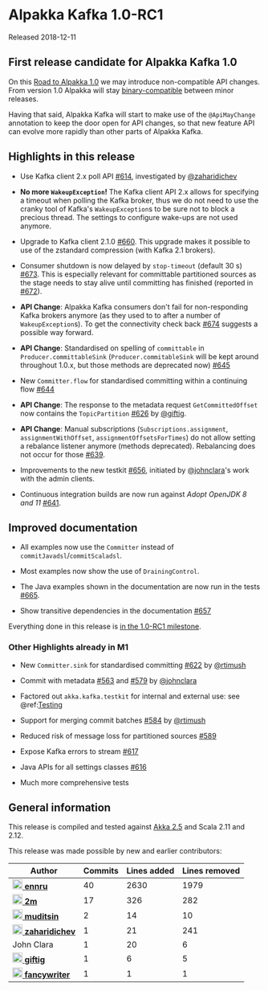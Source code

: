 # Alpakka Kafka 1.0-RC1

Released 2018-12-11

## First release candidate for Alpakka Kafka 1.0

On this [Road to Alpakka 1.0](https://akka.io/blog/news/2018/08/30/alpakka-towards-1.0) we may introduce non-compatible API changes. From version 1.0 Alpakka will stay [binary-compatible](https://doc.akka.io/docs/akka/current/common/binary-compatibility-rules.html#binary-compatibility-rules) between minor releases.

Having that said, Alpakka Kafka will start to make use of the `@ApiMayChange` annotation to keep the door open for API changes, so that new feature API can evolve more rapidly than other parts of Alpakka Kafka.


## Highlights in this release

* Use Kafka client 2.x poll API [#614](https://github.com/akka/alpakka-kafka/pull/614), investigated by [@zaharidichev](https://github.com/zaharidichev)

* **No more `WakeupException`!** The Kafka client API 2.x allows for specifying a timeout when polling the Kafka broker, thus we do not need to use the cranky tool of Kafka's `WakeupException`s to be sure not to block a precious thread. The settings to configure wake-ups are not used anymore.

* Upgrade to Kafka client 2.1.0 [#660](https://github.com/akka/alpakka-kafka/pull/660). This upgrade makes it possible to use of the zstandard compression (with Kafka 2.1 brokers).

* Consumer shutdown is now delayed by `stop-timeout` (default 30 s) [#673](https://github.com/akka/alpakka-kafka/pull/673). This is especially relevant for committable partitioned sources as the stage needs to stay alive until committing has finished (reported in [#672](https://github.com/akka/alpakka-kafka/pull/672)).

* **API Change**: Alpakka Kafka consumers don't fail for non-responding Kafka brokers anymore (as they used to to after a number of `WakeupException`s). To get the connectivity check back [#674](https://github.com/akka/alpakka-kafka/issues/674) suggests a possible way forward.

* **API Change**: Standardised on spelling of `committable` in `Producer.committableSink` (`Producer.commitableSink` will be kept around throughout 1.0.x, but those methods are deprecated now) [#645](https://github.com/akka/alpakka-kafka/pull/645)

* New `Committer.flow` for standardised committing within a continuing flow [#644](https://github.com/akka/alpakka-kafka/issues/644)

* **API Change**: The response to the metadata request `GetCommittedOffset` now contains the `TopicPartition` [#626](https://github.com/akka/alpakka-kafka/pull/626) by [@giftig](https://github.com/giftig).

* **API Change**: Manual subscriptions (`Subscriptions.assignment`, `assignmentWithOffset`, `assignmentOffsetsForTimes`) do not allow setting a rebalance listener anymore (methods deprecated). Rebalancing does not occur for those [#639](https://github.com/akka/alpakka-kafka/pull/639).

* Improvements to the new testkit [#656](https://github.com/akka/alpakka-kafka/pull/656), initiated by [@johnclara](https://github.com/johnclara)'s work with the admin clients.

* Continuous integration builds are now run against *Adopt OpenJDK 8 and 11* [#641](https://github.com/akka/alpakka-kafka/pull/641).


## Improved documentation

* All examples now use the `Committer` instead of `commitJavadsl`/`commitScaladsl`.

* Most examples now show the use of `DrainingControl`.

* The Java examples shown in the documentation are now run in the tests [#665](https://github.com/akka/alpakka-kafka/pull/665).

* Show transitive dependencies in the documentation [#657](https://github.com/akka/alpakka-kafka/pull/657)



Everything done in this release is [in the 1.0-RC1 milestone](https://github.com/akka/alpakka-kafka/issues?q=milestone%3A1.0-RC1).

### Other Highlights already in M1

* New `Committer.sink` for standardised committing [#622](https://github.com/akka/alpakka-kafka/pull/622) by [@rtimush](https://github.com/rtimush)

* Commit with metadata [#563](https://github.com/akka/alpakka-kafka/pull/563) and [#579](https://github.com/akka/alpakka-kafka/pull/579) by [@johnclara](https://github.com/johnclara)

* Factored out `akka.kafka.testkit` for internal and external use: see @ref:[Testing](../testing.md)

* Support for merging commit batches [#584](https://github.com/akka/alpakka-kafka/pull/584) by [@rtimush](https://github.com/rtimush)

* Reduced risk of message loss for partitioned sources [#589](https://github.com/akka/alpakka-kafka/pull/589)

* Expose Kafka errors to stream [#617](https://github.com/akka/alpakka-kafka/pull/617)

* Java APIs for all settings classes [#616](https://github.com/akka/alpakka-kafka/pull/616)

* Much more comprehensive tests 



## General information

This release is compiled and tested against [Akka 2.5](https://doc.akka.io/docs/akka/current/) and Scala 2.11 and 2.12.

This release was made possible by new and earlier contributors:

| Author | Commits | Lines added | Lines removed |
| ------ | ------- | ----------- | ------------- |
| [<img width="20" alt="ennru" src="https://avatars3.githubusercontent.com/u/458526?v=4&amp;s=40"/> **ennru**](https://github.com/ennru) | 40 | 2630 | 1979 |
| [<img width="20" alt="2m" src="https://avatars3.githubusercontent.com/u/422086?v=4&amp;s=40"/> **2m**](https://github.com/2m) | 17 | 326 | 282 |
| [<img width="20" alt="muditsin" src="https://avatars0.githubusercontent.com/u/8938758?v=4&amp;s=40"/> **muditsin**](https://github.com/muditsin) | 2 | 14 | 10 |
| [<img width="20" alt="zaharidichev" src="https://avatars0.githubusercontent.com/u/4391506?v=4&amp;s=40"/> **zaharidichev**](https://github.com/zaharidichev) | 1 | 21 | 241 |
| John Clara | 1 | 20 | 6 |
| [<img width="20" alt="giftig" src="https://avatars2.githubusercontent.com/u/2862039?v=4&amp;s=40"/> **giftig**](https://github.com/giftig) | 1 | 6 | 5 |
| [<img width="20" alt="fancywriter" src="https://avatars0.githubusercontent.com/u/1200256?v=4&amp;s=40"/> **fancywriter**](https://github.com/fancywriter) | 1 | 1 | 1 |
